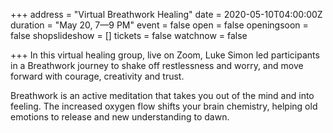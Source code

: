 +++
address = "Virtual Breathwork Healing"
date = 2020-05-10T04:00:00Z
duration = "May 20, 7—9 PM"
event = false
open = false
openingsoon = false
shopslideshow = []
tickets = false
watchnow = false

+++
In this virtual healing group, live on Zoom, Luke Simon led participants in a Breathwork journey to shake off restlessness and worry, and move forward with courage, creativity and trust. 

Breathwork is an active meditation that takes you out of the mind and into feeling. The increased oxygen flow shifts your brain chemistry, helping old emotions to release and new understanding to dawn.